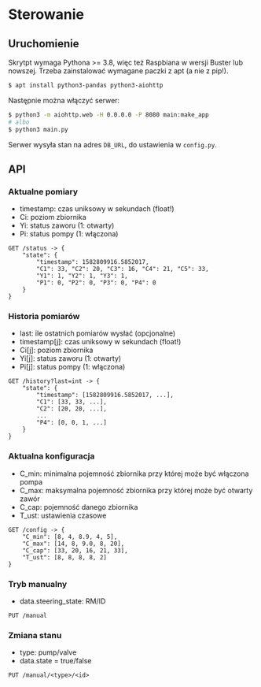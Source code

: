 # Sterowanie

## Uruchomienie

Skrytpt wymaga Pythona >= 3.8, więc też Raspbiana w wersji Buster lub nowszej.
Trzeba zainstalować wymagane paczki z apt (a nie z pip!).

```bash
$ apt install python3-pandas python3-aiohttp
```

Następnie można włączyć serwer:

```bash
$ python3 -m aiohttp.web -H 0.0.0.0 -P 8080 main:make_app
# albo
$ python3 main.py
```

Serwer wysyła stan na adres `DB_URL`, do ustawienia w `config.py`.

## API

### Aktualne pomiary

- timestamp: czas uniksowy w sekundach (float!)
- Ci: poziom zbiornika
- Yi: status zaworu (1: otwarty)
- Pi: status pompy (1: włączona)

```
GET /status -> {
    "state": {
        "timestamp": 1582809916.5852017,
        "C1": 33, "C2": 20, "C3": 16, "C4": 21, "C5": 33,
        "Y1": 1, "Y2": 1, "Y3": 1,
        "P1": 0, "P2": 0, "P3": 0, "P4": 0
    }
}
```

### Historia pomiarów

- last: ile ostatnich pomiarów wysłać (opcjonalne)
- timestamp[j]: czas uniksowy w sekundach (float!)
- Ci[j]: poziom zbiornika
- Yi[j]: status zaworu (1: otwarty)
- Pi[j]: status pompy (1: włączona)

```
GET /history?last=int -> {
    "state": {
        "timestamp": [1582809916.5852017, ...],
        "C1": [33, 33, ...],
        "C2": [20, 20, ...],
        ...
        "P4": [0, 0, 1, ...]
    }
}
```

### Aktualna konfiguracja

- C_min: minimalna pojemność zbiornika przy której może być włączona pompa
- C_max: maksymalna pojemność zbiornika przy której może być otwarty zawór
- C_cap: pojemność danego zbiornika
- T_ust: ustawienia czasowe

```
GET /config -> {
    "C_min": [8, 4, 8.9, 4, 5],
    "C_max": [14, 8, 9.0, 8, 20],
    "C_cap": [33, 20, 16, 21, 33],
    "T_ust": [8, 8, 8, 8, 2]
}
```

### Tryb manualny

- data.steering_state: RM/ID

```
PUT /manual
```

### Zmiana stanu

- type: pump/valve
- data.state = true/false

```
PUT /manual/<type>/<id>
```
